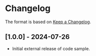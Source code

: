 # Changelog

The format is based on [Keep a Changelog](https://keepachangelog.com/en/1.0.0/).

## [1.0.0] - 2024-07-26

- Initial external release of code sample.
